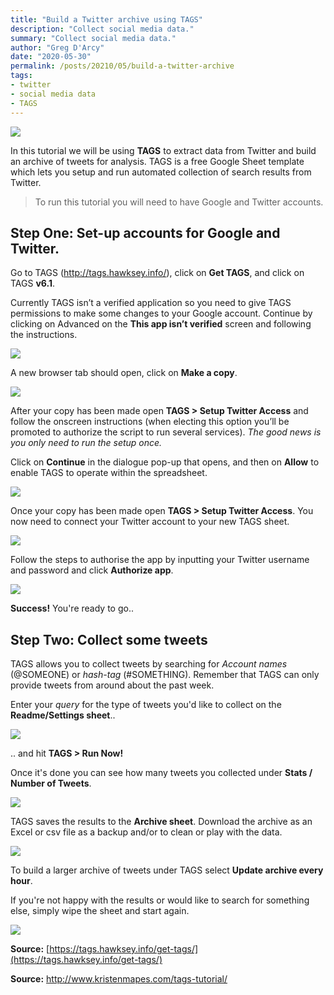 ```yaml
---
title: "Build a Twitter archive using TAGS"
description: "Collect social media data."
summary: "Collect social media data."
author: "Greg D'Arcy"
date: "2020-05-30"
permalink: /posts/20210/05/build-a-twitter-archive
tags: 
- twitter
- social media data
- TAGS
---
```


![](https://i.imgur.com/kAeayo4.png)

In this tutorial we will be using **TAGS** to extract data from Twitter and build an archive of tweets for analysis. TAGS is a free Google Sheet template which lets you setup and run automated collection of search results from Twitter.

> To run this tutorial you will need to have Google and Twitter accounts.

## Step One: Set-up accounts for Google and Twitter.

Go to TAGS (http://tags.hawksey.info/), click on **Get TAGS**, and click on TAGS **v6.1**.

Currently TAGS isn’t a verified application so you need to give TAGS permissions to make some changes to your Google account. Continue by clicking on Advanced on the **This app isn’t verified** screen and following the instructions. 


![](https://i.imgur.com/YXN9Rka.png)


A new browser tab should open, click on **Make a copy**. 

![](https://i.imgur.com/r8Im2XD.png)


After your copy has been made open **TAGS > Setup Twitter Access** and follow the onscreen instructions  (when electing this option you’ll be promoted to authorize the script to run several services). *The good news is you only need to run the setup once.*

Click on **Continue** in the dialogue pop-up that opens, and then on **Allow** to enable
TAGS to operate within the spreadsheet.

![](https://i.imgur.com/4PDJJVm.png)


Once your copy has been made open **TAGS > Setup Twitter Access**. You now need to connect your Twitter account to your new TAGS sheet.

![](https://i.imgur.com/MyARi7i.png)


Follow the steps to authorise the app by inputting your Twitter username and password and click **Authorize app**.

![](https://i.imgur.com/Wq57icT.png)


**Success!** You're ready to go..


## Step Two: Collect some tweets

TAGS allows you to collect tweets by searching for *Account names* (@SOMEONE) or *hash-tag* (#SOMETHING). Remember that TAGS can only provide tweets from around about the past week. 

Enter your *query* for the type of tweets you'd like  to collect on the **Readme/Settings sheet**..

![](https://i.imgur.com/rEk5zU9.png)


.. and hit **TAGS > Run Now!** 

Once it's done you can see how many tweets you collected under **Stats / Number of Tweets**.

![](https://i.imgur.com/I0fV2yg.png)


TAGS saves the results to the **Archive sheet**. Download the archive as an Excel or csv file as a backup and/or to clean or play with the data.

![](https://i.imgur.com/4lk4kj0.png)



To build a larger archive of tweets under TAGS select **Update archive every hour**.

If you're not happy with the results or would like to search for something else, simply wipe the sheet and start again.

![](https://i.imgur.com/rcnC3zc.png)


**Source:** [https://tags.hawksey.info/get-tags/](https://tags.hawksey.info/get-tags/) 

**Source:** http://www.kristenmapes.com/tags-tutorial/


